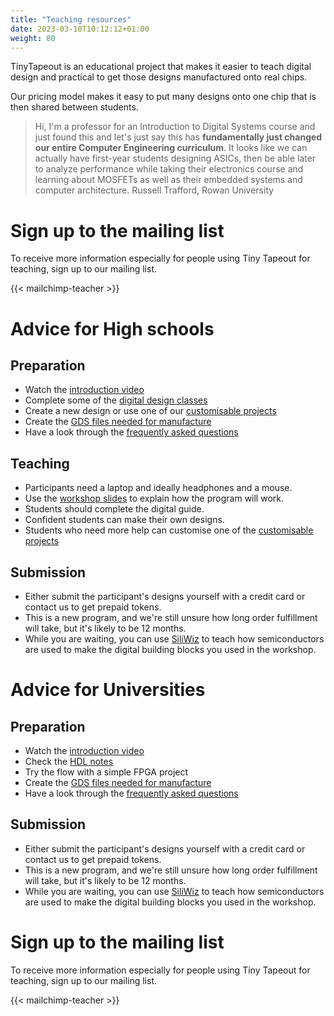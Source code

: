 ```yaml
---
title: "Teaching resources"
date: 2023-03-10T10:12:12+01:00
weight: 80
---
```


TinyTapeout is an educational project that makes it easier to teach digital design and practical to get those designs manufactured onto real chips.

Our pricing model makes it easy to put many designs onto one chip that is then shared between students.

> Hi, I'm a professor for an Introduction to Digital Systems course and just found this and let's just say this has **fundamentally just changed our entire Computer Engineering curriculum**. It looks like we can actually have first-year students designing ASICs, then be able later to analyze performance while taking their electronics course and learning about MOSFETs as well as their embedded systems and computer architecture. Russell Trafford, Rowan University

# Sign up to the mailing list

To receive more information especially for people using Tiny Tapeout for teaching, sign up to our mailing list.

{{< mailchimp-teacher >}}

# Advice for High schools

## Preparation

* Watch the [introduction video](https://youtu.be/f4w1QOpHzOo)
* Complete some of the [digital design classes](/digital_design/)
* Create a new design or use one of our [customisable projects](/tags/customisable/)
* Create the [GDS files needed for manufacture](https://tinytapeout.com/#get-your-submission-ready)
* Have a look through the [frequently asked questions](/faq)

## Teaching

* Participants need a laptop and ideally headphones and a mouse.
* Use the [workshop slides](https://docs.google.com/presentation/d/1NHFC3NHHFAzqK8HMGjxMHXJJ6r4j15dY86nk-boGDNM) to explain how the program will work.
* Students should complete the digital guide.
* Confident students can make their own designs. 
* Students who need more help can customise one of the [customisable projects](/tags/customisable/)

## Submission

* Either submit the participant's designs yourself with a credit card or contact us to get prepaid tokens.
* This is a new program, and we're still unsure how long order fulfillment will take, but it's likely to be 12 months.
* While you are waiting, you can use [SiliWiz](/siliwiz) to teach how semiconductors are used to make the digital building blocks you used in the workshop. 

# Advice for Universities

## Preparation

* Watch the [introduction video](https://youtu.be/f4w1QOpHzOo)
* Check the [HDL notes](/hdl/)
* Try the flow with a simple FPGA project
* Create the [GDS files needed for manufacture](https://tinytapeout.com/#get-your-submission-ready)
* Have a look through the [frequently asked questions](/faq)

## Submission

* Either submit the participant's designs yourself with a credit card or contact us to get prepaid tokens.
* This is a new program, and we're still unsure how long order fulfillment will take, but it's likely to be 12 months.
* While you are waiting, you can use [SiliWiz](/siliwiz) to teach how semiconductors are used to make the digital building blocks you used in the workshop. 

# Sign up to the mailing list

To receive more information especially for people using Tiny Tapeout for teaching, sign up to our mailing list.

{{< mailchimp-teacher >}}
